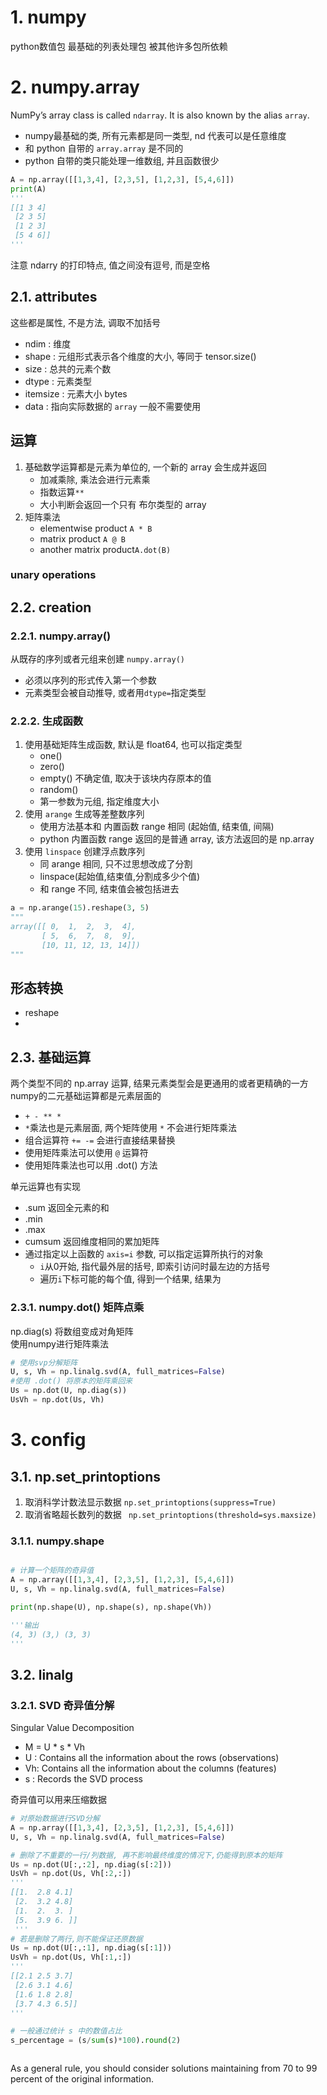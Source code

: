 # 1. numpy 

python数值包 最基础的列表处理包 被其他许多包所依赖  

# 2. numpy.array

NumPy’s array class is called `ndarray`. It is also known by the alias `array`.  
  
* numpy最基础的类, 所有元素都是同一类型, nd 代表可以是任意维度
* 和 python 自带的 `array.array` 是不同的  
* python 自带的类只能处理一维数组, 并且函数很少

```py
A = np.array([[1,3,4], [2,3,5], [1,2,3], [5,4,6]])
print(A)
'''
[[1 3 4]
 [2 3 5]
 [1 2 3]
 [5 4 6]]
'''
```
注意 ndarry 的打印特点, 值之间没有逗号, 而是空格

## 2.1. attributes

这些都是属性, 不是方法, 调取不加括号
* ndim      : 维度
* shape     : 元组形式表示各个维度的大小, 等同于 tensor.size()
* size      : 总共的元素个数
* dtype     : 元素类型
* itemsize  : 元素大小 bytes
* data      : 指向实际数据的 `array` 一般不需要使用

## 运算

1. 基础数学运算都是元素为单位的, 一个新的 array 会生成并返回
   * 加减乘除, 乘法会进行元素乘
   * 指数运算`**`
   * 大小判断会返回一个只有 布尔类型的 array
2. 矩阵乘法
   * elementwise product   `A * B`
   * matrix product        `A @ B`
   * another matrix product`A.dot(B)`

### unary operations



## 2.2. creation

### 2.2.1. numpy.array()

从既存的序列或者元组来创建 `numpy.array()`
   * 必须以序列的形式传入第一个参数
   * 元素类型会被自动推导, 或者用`dtype=`指定类型

### 2.2.2. 生成函数

1. 使用基础矩阵生成函数, 默认是 float64, 也可以指定类型
   * one()
   * zero()
   * empty()  不确定值, 取决于该块内存原本的值
   * random() 
   * 第一参数为元组, 指定维度大小
2. 使用 `arange` 生成等差整数序列
   * 使用方法基本和 内置函数 range 相同 (起始值, 结束值, 间隔)
   * python 内置函数 range 返回的是普通 array, 该方法返回的是 np.array
3. 使用 `linspace` 创建浮点数序列
   * 同 arange 相同, 只不过思想改成了分割
   * linspace(起始值,结束值,分割成多少个值)
   * 和 range 不同, 结束值会被包括进去

```py
a = np.arange(15).reshape(3, 5)
""" 
array([[ 0,  1,  2,  3,  4],
       [ 5,  6,  7,  8,  9],
       [10, 11, 12, 13, 14]])
"""


```

## 形态转换

* reshape
* 

## 2.3. 基础运算

两个类型不同的 np.array 运算, 结果元素类型会是更通用的或者更精确的一方  
numpy的二元基础运算都是元素层面的  
* `+ - ** *`
* `*`乘法也是元素层面, 两个矩阵使用 `*`  不会进行矩阵乘法
* 组合运算符 `+= -=` 会进行直接结果替换
* 使用矩阵乘法可以使用 `@` 运算符
* 使用矩阵乘法也可以用 .dot() 方法


单元运算也有实现
* .sum 返回全元素的和
* .min 
* .max
* cumsum 返回维度相同的累加矩阵  
* 通过指定以上函数的 `axis=i` 参数, 可以指定运算所执行的对象
    * `i`从0开始, 指代最外层的括号, 即索引访问时最左边的方括号
    * 遍历`i`下标可能的每个值, 得到一个结果, 结果为 


### 2.3.1. numpy.dot()  矩阵点乘

np.diag(s)  将数组变成对角矩阵  
使用numpy进行矩阵乘法   

```py
# 使用svp分解矩阵
U, s, Vh = np.linalg.svd(A, full_matrices=False)
#使用 .dot() 将原本的矩阵乘回来 
Us = np.dot(U, np.diag(s))
UsVh = np.dot(Us, Vh)

```

# 3. config

## 3.1. np.set_printoptions

1. 取消科学计数法显示数据 `np.set_printoptions(suppress=True)  `
2. 取消省略超长数列的数据 ` np.set_printoptions(threshold=sys.maxsize)`


### 3.1.1. numpy.shape


```py

# 计算一个矩阵的奇异值
A = np.array([[1,3,4], [2,3,5], [1,2,3], [5,4,6]])
U, s, Vh = np.linalg.svd(A, full_matrices=False)

print(np.shape(U), np.shape(s), np.shape(Vh))

'''输出
(4, 3) (3,) (3, 3)
'''
```




## 3.2. linalg 

### 3.2.1. SVD 奇异值分解

Singular Value Decomposition  
* M = U * s * Vh  
* U  : Contains all the information about the rows (observations)  
* Vh: Contains all the information about the columns (features)  
* s   : Records the SVD process  

奇异值可以用来压缩数据  

```py
# 对原始数据进行SVD分解
A = np.array([[1,3,4], [2,3,5], [1,2,3], [5,4,6]])
U, s, Vh = np.linalg.svd(A, full_matrices=False)

# 删除了不重要的一行/列数据, 再不影响最终维度的情况下,仍能得到原本的矩阵
Us = np.dot(U[:,:2], np.diag(s[:2]))
UsVh = np.dot(Us, Vh[:2,:])
'''
[[1.  2.8 4.1]
 [2.  3.2 4.8]
 [1.  2.  3. ]
 [5.  3.9 6. ]]
 '''
# 若是删除了两行,则不能保证还原数据
Us = np.dot(U[:,:1], np.diag(s[:1]))
UsVh = np.dot(Us, Vh[:1,:])
'''
[[2.1 2.5 3.7]
 [2.6 3.1 4.6]
 [1.6 1.8 2.8]
 [3.7 4.3 6.5]]
'''

# 一般通过统计 s 中的数值占比
s_percentage = (s/sum(s)*100).round(2)



```
As a general rule, you should consider solutions maintaining from 70 to 99 percent of the original information.  

